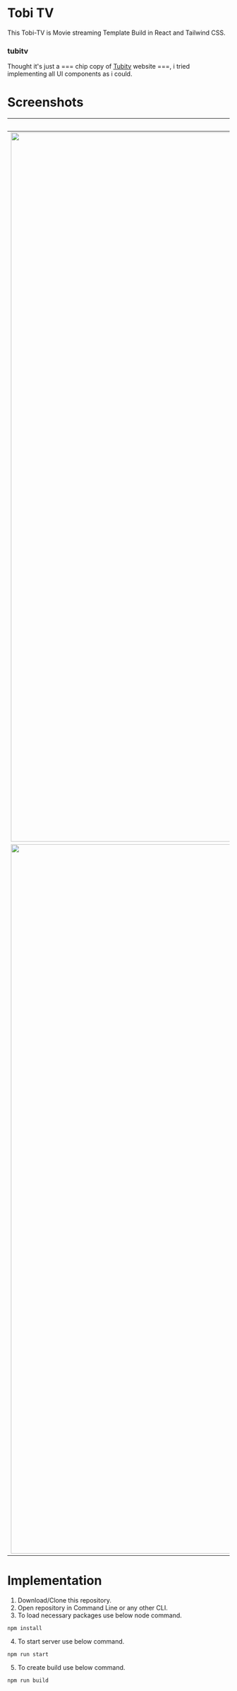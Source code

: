 #  Tobi TV

This Tobi-TV is Movie streaming Template Build in React and Tailwind CSS.

### tubitv
Thought it's just a === chip copy of [Tubitv](https://tubitv.com/home) website ===,
i tried implementing all UI components as i could.

#  Screenshots
| Header | Sections |
|:-------------------------:|:-------------------------:|
|<img width="1604" alt="screen shot 2017-08-07 at 12 18 15 pm" src="https://tobi-tv.web.app/readme_images/Desktop/desktop1.png">|<img width="1604" alt="screen shot 2017-08-07 at 12 18 15 pm" src="https://tobi-tv.web.app/readme_images/Desktop/desktop2.png">|
|<img width="1604" alt="screen shot 2017-08-07 at 12 18 15 pm" src="https://tobi-tv.web.app/readme_images/Mobile/mobile1.png">|<img width="1604" alt="screen shot 2017-08-07 at 12 18 15 pm" src="https://tobi-tv.web.app/readme_images/Mobile/mobile2.png">|


# ####
#  Implementation

1. Download/Clone this repository.
2. Open repository in Command Line or any other CLI.
3. To load necessary packages use below node command.
```
npm install
```
4. To start server use below command.
```
npm run start
```
5. To create build use below command.
```
npm run build
```

# ########################################################


